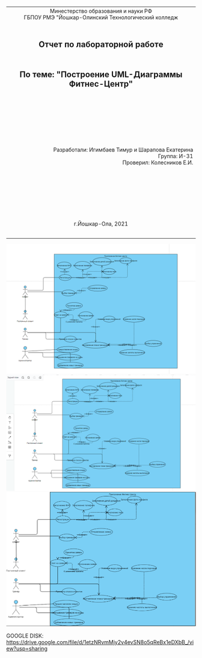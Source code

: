 <table style="width: 100%;">
  <tr>
    <td style="text-align: center; border: none;"> 
    Минестерство образования и науки РФ <br>
    ГБПОУ РМЭ "Йошкар-Олинский Технологический колледж </td>
  </tr>
  <tr>
    <td style="text-align: center; border: none; height: 15em;"><h2>Отчет по лабораторной работe<h2><br>
    По теме: "Построение UML-Диаграммы Фитнес-Центр"
    </td>
  </tr>
  <tr>
    <td style="text-align: right; border: none; height: 20em;">
      Разработали: Игимбаев Тимур и Шарапова Екатерина<br/>
      Группа: И-31<br/>
      Проверил: Колесников Е.И.       
    </td>
  </tr>
  <tr>
    <td style="text-align: center; border: none; height: 5em;">
    г.Йошкар-Ола, 2021</td>
  </tr>
</table>

<div style="page-break-after: always;"></div>

![](./1.PNG)
![](./2.PNG)
![](./3.PNG)

GOOGLE DISK: https://drive.google.com/file/d/1etzNRvmMjy2v4evSN8o5qReBx1eDXbB_/view?usp=sharing